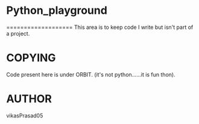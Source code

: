 # Python_playground
===================
This area is to keep code I write but isn't part of a project.

COPYING 
===================
Code present here is under ORBIT. (it's not python......it is fun thon).

AUTHOR
==================
vikasPrasad05
